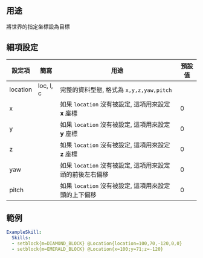 ## 用途
將世界的指定坐標設為目標


## 細項設定
| 設定項 | 簡寫   | 用途  | 預設值 |
|-----------|-----------|----------------------------------------------------------------------|---------|
| location  | loc, l, c | 完整的資料型態, 格式為 `x,y,z,yaw,pitch`  | |
| x |   | 如果 `location` 沒有被設定, 這項用來設定 **x** 座標 | 0 |
| y |   | 如果 `location` 沒有被設定, 這項用來設定 **y** 座標 | 0 |
| z |   | 如果 `location` 沒有被設定, 這項用來設定 **z** 座標 | 0 |
| yaw   |   | 如果 `location` 沒有被設定, 這項用來設定頭的前後左右偏移   | 0  |
| pitch |   | 如果 `location` 沒有被設定, 這項用來設定頭的上下偏移   | 0  |


## 範例
```yaml
ExampleSkill:
  Skills:
  - setblock{m=DIAMOND_BLOCK} @Location{location=100,70,-120,0,0}
  - setblock{m=EMERALD_BLOCK} @Location{x=100;y=71;z=-120}
```